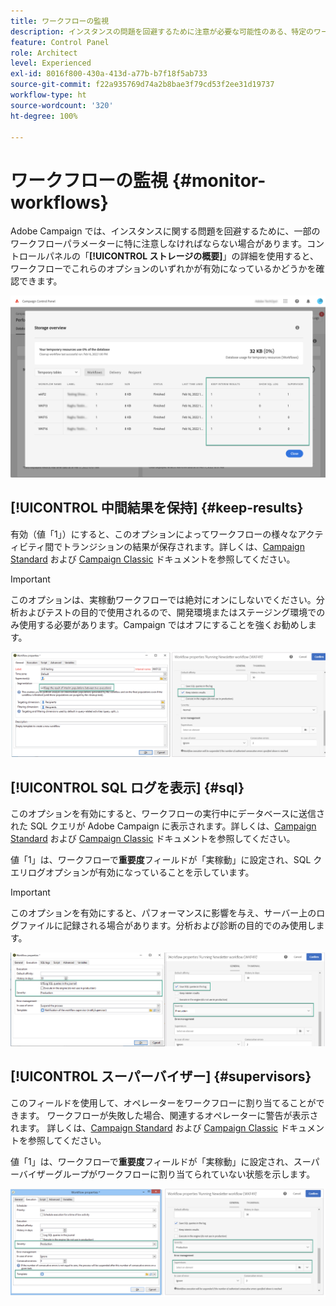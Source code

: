 ```yaml
---
title: ワークフローの監視
description: インスタンスの問題を回避するために注意が必要な可能性のある、特定のワークフローパラメーターの監視方法を説明します。
feature: Control Panel
role: Architect
level: Experienced
exl-id: 8016f800-430a-413d-a77b-b7f18f5ab733
source-git-commit: f22a935769d74a2b8bae3f79cd53f2ee31d19737
workflow-type: ht
source-wordcount: '320'
ht-degree: 100%

---
```


# ワークフローの監視 {#monitor-workflows}

<!-- Clean paused and completed workflows

When [!DNL Adobe Campaign] workflows are paused or completed, they leave temporary tables on your instances database that consume space and can lead to performance issues.

Control Panel allows you to identify those workflows and clean the temporary resources generated on your instances.

>[!NOTE]
>
>Technically, this operation executes the **[!UICONTROL Database cleanup technical workflow]** that runs on your Campaign instance everyday (see [Campaign Standard](https://experienceleague.adobe.com/docs/campaign-standard/using/administrating/application-settings/technical-workflows.html#list-of-technical-workflows) and [Campaign Classic](https://experienceleague.adobe.com/docs/campaign-classic/using/monitoring-campaign-classic/data-processing/database-cleanup-workflow.html) documentation). 

To clean paused and completed workflows, follow these steps:

1. Navigate to the **[!UICONTROL Performance monitoring]** card.

1. In the **[!UICONTROL Databases]** tab, select the instance where you want to perform the operation.

1. Access the **[!UICONTROL Storage overview]** details, then filter the list on **[!UICONTROL Temporary tables]**. Learn more on **[!UICONTROL Storage overview]** in [this page](database-storage-overview.md).

    ![](assets/wkf-monitoring-filter.png)

1. All temporary tables generated on your instances by workflows and deliveries display. Click the **[!UICONTROL Clean now]** button to delete the resources generated by paused and completed workflows.

    ![](assets/wkf-monitoring-clean.png)

1. Once the operation is confirmed, you can track the estimated remaining time in the **[!UICONTROL Storage overview]** list.

    ![](assets/wkf-monitoring-in-progress.png)

Monitor workflow parameters -->

Adobe Campaign では、インスタンスに関する問題を回避するために、一部のワークフローパラメーターに特に注意しなければならない場合があります。コントロールパネルの「**[!UICONTROL ストレージの概要]**」の詳細を使用すると、ワークフローでこれらのオプションのいずれかが有効になっているかどうかを確認できます。

![](assets/wkf-monitoring-parameters.png)

## **[!UICONTROL 中間結果を保持]** {#keep-results}

有効（値「1」）にすると、このオプションによってワークフローの様々なアクティビティ間でトランジションの結果が保存されます。詳しくは、[Campaign Standard](https://experienceleague.adobe.com/docs/campaign-standard/using/managing-processes-and-data/executing-a-workflow/managing-execution-options.html?lang=ja) および [Campaign Classic](https://experienceleague.adobe.com/docs/campaign-classic/using/automating-with-workflows/introduction/workflow-best-practices.html?lang=ja#logs) ドキュメントを参照してください。

>[!IMPORTANT]
>
>このオプションは、実稼動ワークフローでは絶対にオンにしないでください。分析およびテストの目的で使用されるので、開発環境またはステージング環境でのみ使用する必要があります。Campaign ではオフにすることを強くお勧めします。

![](assets/wkf-monitoring-keep.png)

## **[!UICONTROL SQL ログを表示]** {#sql}

このオプションを有効にすると、ワークフローの実行中にデータベースに送信された SQL クエリが Adobe Campaign に表示されます。詳しくは、[Campaign Standard](https://experienceleague.corp.adobe.com/docs/campaign-standard/using/managing-processes-and-data/executing-a-workflow/managing-execution-options.html?lang=ja) および [Campaign Classic](https://experienceleague.adobe.com/docs/campaign-classic/using/automating-with-workflows/advanced-management/workflow-properties.html?lang=ja#execution) ドキュメントを参照してください。

値「1」は、ワークフローで&#x200B;**重要度**&#x200B;フィールドが「実稼動」に設定され、SQL クエリログオプションが有効になっていることを示しています。

>[!IMPORTANT]
>
>このオプションを有効にすると、パフォーマンスに影響を与え、サーバー上のログファイルに記録される場合があります。分析および診断の目的でのみ使用します。

![](assets/wkf-monitoring-sql.png)

## **[!UICONTROL スーパーバイザー]** {#supervisors}

このフィールドを使用して、オペレーターをワークフローに割り当てることができます。 ワークフローが失敗した場合、関連するオペレーターに警告が表示されます。 詳しくは、[Campaign Standard](https://experienceleague.corp.adobe.com/docs/campaign-standard/using/managing-processes-and-data/executing-a-workflow/monitoring-workflow-execution.html?lang=ja#error-management) および [Campaign Classic](https://experienceleague.adobe.com/docs/campaign-classic/using/automating-with-workflows/advanced-management/workflow-properties.html?lang=ja#error-management) ドキュメントを参照してください。

値「1」は、ワークフローで&#x200B;**重要度**&#x200B;フィールドが「実稼動」に設定され、スーパーバイザーグループがワークフローに割り当てられていない状態を示します。

![](assets/wkf-monitoring-supervisors.png)

